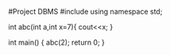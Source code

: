 #Project DBMS
#include<iostream>
using namespace std;

int abc(int a,int x=7){
  cout<<x;
}

int main()
{
  abc(2);
  return 0;
}

